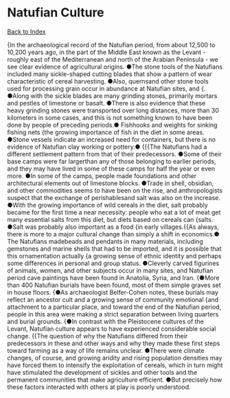 # Natufian Culture
[Back to Index](https://github.com/windows10010/tpoExtractor/blog/master/README.md)

{In the archaeological record of the Natufian period, from about 12,500 to 10,200 years ago, in the part of the Middle East known as the Levant - roughly east of the Mediterranean and north of the Arabian Peninsula - we see clear evidence of agricultural origins. ●The stone tools of the Natufians included many sickle-shaped cutting blades that show a pattern of wear characteristic of cereal harvesting. ●Also, quernsand other stone tools used for processing grain occur in abundance at Natufian sites, and {. ●Along with the sickle blades are many grinding stones, primarily mortars and pestles of limestone or basalt. ●There is also evidence that these heavy grinding stones were transported over long distances, more than 30 kilometers in some cases, and this is not something known to have been done by people of preceding periods.● Fishhooks and weights for sinking fishing nets {the growing importance of fish in the diet in some areas. ●Stone vessels indicate an increased need for containers, but there is no evidence of Natufian clay working or pottery.● {{{The Natufians had a different settlement pattern from that of their predecessors. ●Some of their base camps were far largerthan any of those belonging to earlier periods, and they may have lived in some of these camps for half the year or even more. ●In some of the camps, people made foundations and other architectural elements out of limestone blocks. ●Trade in shell, obsidian, and other commodities seems to have been on the rise, and anthropologists suspect that the exchange of perishablesand salt was also on the increase. ●With the growing importance of wild cereals in the diet, salt probably became for the first time a near necessity: people who eat a lot of meat get many essential salts from this diet, but diets based on cereals can {salts. ●Salt was probably also important as a food {in early villages.{{As always, there is more to a major cultural change than simply a shift in economics.● The Natufians madebeads and pendants in many materials, including gemstones and marine shells that had to be imported, and it is possible that this ornamentation actually {a growing sense of ethnic identity and perhaps some differences in personal and group status. ●Cleverly carved figurines of animals, women, and other subjects occur in many sites, and Natufian period cave paintings have been found in Anatolia, Syria, and Iran. {●More than 400 Natufian burials have been found, most of them simple graves set in house floors. {●As archaeologist Belfer-Cohen notes, these burials may reflect an ancestor cult and a growing sense of community emotional {and attachment to a particular place, and toward the end of the Natufian period, people in this area were making a strict separation between living quarters and burial grounds. {●In contrast with the Pleistocene cultures of the Levant, Natufian culture appears to have experienced considerable social change. {{The question of why the Natufians differed from their predecessors in these and other ways and why they made these first steps toward farming as a way of life remains unclear. ●There were climate changes, of course, and growing aridity and rising population densities may have forced them to intensify the exploitation of cereals, which in turn might have stimulated the development of sickles and other tools and the permanent communities that make agriculture efficient. ●But precisely how these factors interacted with others at play is poorly understood.